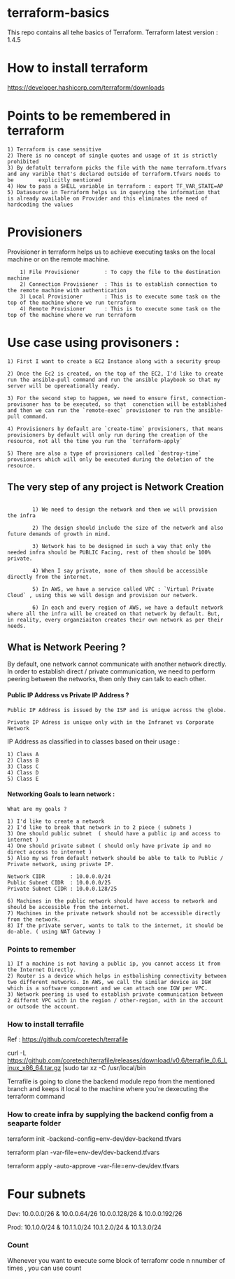 # terraform-basics

This repo contains all tehe basics of Terraform.
Terraform latest version : 1.4.5

# How to install terraform

https://developer.hashicorp.com/terraform/downloads

# Points to be remembered in terraform

    1) Terraform is case sensitive 
    2) There is no concept of single quotes and usage of it is strictly prohibited
    3) By defatult terraform picks the file with the name terraform.tfvars and any varible that's declared outside of terraform.tfvars needs to be        explicitly mentioned
    4) How to pass a SHELL variable in terraform : export TF_VAR_STATE=AP
    5) Datasource in Terraform helps us in querying the information that is already available on Provider and this eliminates the need of hardcoding the values


# Provisioners

Provisioner in terraform helps us to achieve executing tasks on the local machine or on the remote machine.


        1) File Provisioner        : To copy the file to the destination machine 
        2) Connection Provisioner  : This is to establish connection to the remote machine with authentication
        3) Local Provisioner       : This is to execute some task on the top of the machine where we run terraform
        4) Remote Provisioner      : This is to execute some task on the top of the machine where we run terraform


# Use case using provisoners :

    1) First I want to create a EC2 Instance along with a security group

    2) Once the Ec2 is created, on the top of the EC2, I'd like to create run the ansible-pull command and run the ansible playbook so that my server will be opereationally ready.

    3) For the second step to happen, we need to ensure first, connection-provisoner has to be executed, so that  conenction will be established and then we can run the `remote-exec` provisioner to run the ansible-pull command.

    4) Provisioners by default are `create-time` provisioners, that means provisioners by default will only run during the creation of the resource, not all the time you run the `terraform-apply`

    5) There are also a type of provisioners called `destroy-time` provsioners which will only be executed during the deletion of the resource.

##  The very step of any project is Network Creation
````

        1) We need to design the network and then we will provision the infra 

        2) The design should include the size of the network and also future demands of growth in mind.

        3) Network has to be designed in such a way that only the needed infra should be PUBLIC Facing, rest of them should be 100% private.

        4) When I say private, none of them should be accessible directly from the internet.

        5) In AWS, we have a service called VPC : `Virtual Private Cloud` , using this we will design and provision our network.

        6) In each and every region of AWS, we have a default network where all the infra will be created on that network by default. But, in reality, every organziaiton creates their own network as per their needs.
````

##   What is Network Peering ?

By default, one network cannot communicate with another network directly. In order to establish direct / private communication, we need to perform peering between the networks, then only they can talk to each other.

#### Public IP Address vs Private IP Address ?

    Public IP Address is issued by the ISP and is unique across the globe.

    Private IP Adress is unique only with in the Infranet vs Corporate Network 


IP Address as classified in to classes based on their usage :

    1) Class A
    2) Class B
    3) Class C
    4) Class D
    5) Class E


#### Networking Goals to learn network :

    What are my goals ?

    1) I'd like to create a network 
    2) I'd like to break that network in to 2 piece ( subnets )
    3) One should public subnet  ( should have a public ip and access to internet )
    4) One should private subnet ( should only have private ip and no direct access to internet )
    5) Also my ws from default network should be able to talk to Public / Private network, using private IP.

    Network CIDR        : 10.0.0.0/24 
    Public Subnet CIDR  : 10.0.0.0/25
    Private Subnet CIDR : 10.0.0.128/25

    6) Machines in the public network should have access to network and should be accessible from the internet.
    7) Machines in the private network should not be accessible directly from the network.
    8) If the private server, wants to talk to the internet, it should be do-able. ( using NAT Gateway )


### Points to remember

    1) If a machine is not having a public ip, you cannot access it from the Internet Directly.
    2) Router is a device which helps in estbalishing connectivity between two different networks. In AWS, we call the similar device as IGW which is a software component and we can attach one IGW per VPC.
    3) Network peering is used to establish private communication between 2 differnt VPC with in the region / other-region, with in the account or outsode the account.

### How to install terrafile

Ref : https://github.com/coretech/terrafile

curl -L https://github.com/coretech/terrafile/releases/download/v0.6/terrafile_0.6_Linux_x86_64.tar.gz |sudo  tar xz -C /usr/local/bin

Terrafile is going to clone the backend module repo from the mentioned branch and keeps it local to the machine where you're dexecuting the terraform command


### How to create infra by supplying the backend config from a seaparte folder

terraform init -backend-config=env-dev/dev-backend.tfvars

terraform plan -var-file=env-dev/dev-backend.tfvars

terraform apply -auto-approve -var-file=env-dev/dev.tfvars

# Four subnets

Dev:
10.0.0.0/26 & 10.0.0.64/26
10.0.0.128/26 & 10.0.0.192/26

Prod:
10.1.0.0/24 & 10.1.1.0/24
10.1.2.0/24 & 10.1.3.0/24

### Count 
Whenever you want to execute some block of terrafomr code n nnumber of times , you can use count